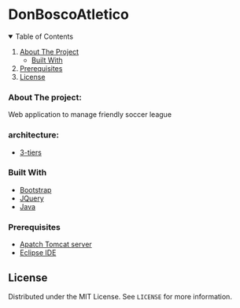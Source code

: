 # DonBoscoAtletico


<!-- TABLE OF CONTENTS -->
<details open="open">
  <summary>Table of Contents</summary>
  <ol>
    <li>
      <a href="#about-the-project">About The Project</a>
      <ul>
        <li><a href="#built-with">Built With</a></li>
      </ul>
    </li>
    <li><a href="#prerequisites">Prerequisites</a></li>
    <li><a href="#license">License</a></li>
  </ol>
</details>

###  About The project:

Web application to manage friendly soccer league

###  architecture:
* [3-tiers](https://en.wikipedia.org/wiki/Multitier_architecture#Three-tier_architecture)

### Built With

* [Bootstrap](https://getbootstrap.com)
* [JQuery](https://jquery.com)
* [Java](https://www.java.com/)

### Prerequisites
* [Apatch Tomcat server](https://tomcat.apache.org/)
* [Eclipse IDE](https://www.eclipse.org/ide/) 


<!-- LICENSE -->
## License

Distributed under the MIT License. See `LICENSE` for more information.
